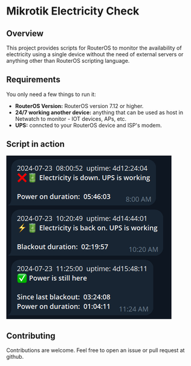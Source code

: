 # Mikrotik Electricity Check

## Overview

This project provides scripts for RouterOS to monitor the availability of electricity using a single device without the need of external servers or anything other than RouterOS scripting language.

## Requirements

You only need a few things to run it:

- **RouterOS Version:** RouterOS version 7.12 or higher.
- **24/7 working another device:** anything that can be used as host in Netwatch to monitor - IOT devices, APs, etc.
- **UPS:** conncted to your RouterOS device and ISP's modem.

## Script in action 

![Example of different messages](https://github.com/kosherclerk/routeros-electricity-check/raw/main/src/images/messages.png)

## Contributing

Contributions are welcome. Feel free to open an issue or pull request at github.
